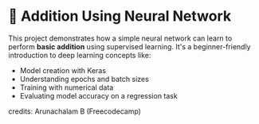 # 🧠 Addition Using Neural Network

This project demonstrates how a simple neural network can learn to perform **basic addition** using supervised learning. It's a beginner-friendly introduction to deep learning concepts like:

- Model creation with Keras
- Understanding epochs and batch sizes
- Training with numerical data
- Evaluating model accuracy on a regression task

credits: Arunachalam B (Freecodecamp)
